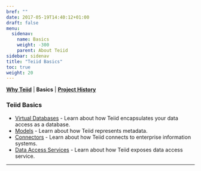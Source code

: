 ```yaml
---
bref: ""
date: 2017-05-19T14:40:12+01:00
draft: false
menu:
  sidenav:
    name: Basics
    weight: -300
    parent: About Teiid
sidebar: sidenav
title: "Teiid Basics"
toc: true
weight: 20
---
```


[**Why Teiid**](../why-teiid) | **Basics** | [**Project History**](../history)

### Teiid Basics

*   [Virtual Databases](./vdbs) - Learn about how Teiid encapsulates your data access as a database.
*   [Models](./models) - Learn about how Teiid represents metadata.
*   [Connectors](./connectors) - Learn about how Teiid connects to enterprise information systems.
*   [Data Access Services](./dataservices) - Learn about how Teiid exposes data access service.

---